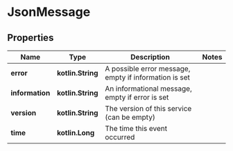 
# JsonMessage

## Properties
Name | Type | Description | Notes
------------ | ------------- | ------------- | -------------
**error** | **kotlin.String** | A possible error message, empty if information is set | 
**information** | **kotlin.String** | An informational message, empty if error is set | 
**version** | **kotlin.String** | The version of this service (can be empty) | 
**time** | **kotlin.Long** | The time this event occurred | 



